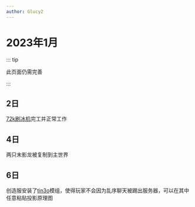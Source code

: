```yaml
---
author: Glucy2
---
```

# 2023年1月

::: tip

此页面仍需完善

:::

## 2日

[72k刷冰机](../../../指南/机器/72k刷冰机)完工并正常工作

## 4日

两只末影龙被复制到主世界

## 6日

创造服安装了[tin3o](//github.com/charassss/tin3o)模组，使得玩家不会因为乱序聊天被踢出服务器，可以在其中任意粘贴投影原理图
